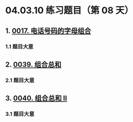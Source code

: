 # 04.03.10 练习题目（第 08 天）

## 1. [0017. 电话号码的字母组合](https://leetcode.cn/problems/letter-combinations-of-a-phone-number/)

### 1.1 题目大意



## 2. [0039. 组合总和](https://leetcode.cn/problems/combination-sum/)

### 2.1 题目大意



## 3. [0040. 组合总和 II](https://leetcode.cn/problems/combination-sum-ii/)

### 3.1 题目大意

 
